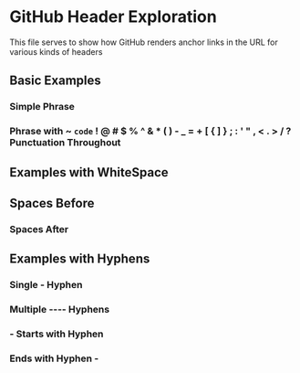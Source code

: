 # GitHub Header Exploration

This file serves to show how GitHub renders anchor links in the URL for various kinds of headers

## Basic Examples

### Simple Phrase

### Phrase with ~ `code` ! @ # $ % ^ & * ( ) - _ = + [ { ] } ; : ' " , < . > / ? Punctuation Throughout

## Examples with WhiteSpace

##      Spaces Before

### Spaces After

## Examples with Hyphens

### Single - Hyphen

### Multiple ---- Hyphens

### - Starts with Hyphen

### Ends with Hyphen -
